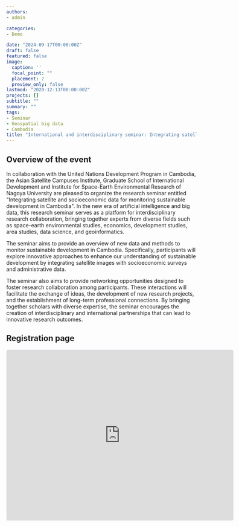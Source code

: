 ```yaml
---
authors:
- admin

categories:
- Demo

date: "2024-09-17T00:00:00Z"
draft: false
featured: false
image:
  caption: ''
  focal_point: ""
  placement: 2
  preview_only: false
lastmod: "2020-12-13T00:00:00Z"
projects: []
subtitle: ""
summary: ""
tags:
- Seminar
- Geospatial big data
- Cambodia
title: "International and interdisciplinary seminar: Integrating satellite and socioeconomic data for monitoring sustainable development in Cambodia"
---
```



## Overview of the event

In collaboration with the United Nations Development Program  in Cambodia, the Asian Satellite Campuses Institute, Graduate School of International Development and Institute for Space-Earth Environmental Research of Nagoya University are pleased to organize the research seminar entitled "Integrating satellite and socioeconomic data for monitoring sustainable development in Cambodia". In the new era of artificial intelligence and big data, this research seminar serves as a platform for interdisciplinary research collaboration, bringing together experts from diverse fields such as space-earth environmental studies, economics, development studies, area studies, data science, and geoinformatics.

The seminar aims to provide an overview of new data and methods to monitor sustainable development in Cambodia. Specifically, participants will explore innovative approaches to enhance our understanding of sustainable development by integrating satellite images with socioeconomic surveys and administrative data. 

The seminar also aims to provide  networking opportunities designed to foster research collaboration among participants. These interactions will facilitate the exchange of ideas, the development of new research projects, and the establishment of long-term professional connections. By bringing together scholars with diverse expertise, the seminar encourages the creation of interdisciplinary and international partnerships that can lead to innovative research outcomes.

## Registration page




<iframe
  src="https://lu.ma/embed/event/evt-Trfi3mKiVVDs3iX/simple"
  width="600"
  height="450"
  frameborder="0"
  style="border: 1px solid #bfcbda88; border-radius: 4px;"
  allowfullscreen=""
  aria-hidden="false"
  tabindex="0"
></iframe>